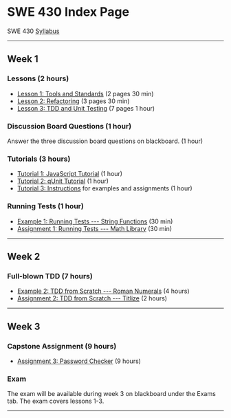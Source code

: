 SWE 430 Index Page
========================================================================


SWE 430 [Syllabus](syllabus.html)


- - - - - -
Week 1
------


<h3>Lessons (2 hours)</h3>

- [Lesson 1:  Tools and Standards](lesson1.html) (2 pages 30 min)
- [Lesson 2:  Refactoring](lesson2.html) (3 pages 30 min)
- [Lesson 3:  TDD and Unit Testing](lesson3.html) (7 pages 1 hour)


<h3>Discussion Board Questions (1 hour)</h3>

Answer the three discussion board questions on blackboard. (1 hour)


<h3>Tutorials (3 hours)</h3>

- [Tutorial 1: JavaScript Tutorial](javascript-tutorial.html) (1 hour)
- [Tutorial 2: qUnit Tutorial](qunit-tutorial.html) (1 hour)
- [Tutorial 3: Instructions](instructions.html) for examples and assignments (1 hour)


<h3>Running Tests (1 hour)</h3>

- [Example 1: Running Tests --- String Functions](example1.html) (30 min)
- [Assignment 1: Running Tests --- Math Library](assignment1.html) (30 min)


- - - - - -
Week 2
-----------


<h3>Full-blown TDD (7 hours)</h3>

- [Example 2: TDD from Scratch --- Roman Numerals](example2.html) (4 hours)
- [Assignment 2: TDD from Scratch --- Titlize](assignment2.html) (2 hours)


- - - - - -
Week 3
---------


<h3>Capstone Assignment (9 hours)</h3>

- [Assignment 3: Password Checker](assignment3.html) (9 hours)


<h3>Exam</h3>

The exam will be available during week 3 on blackboard under 
the Exams tab.  The exam covers lessons 1-3.


- - - - - -
